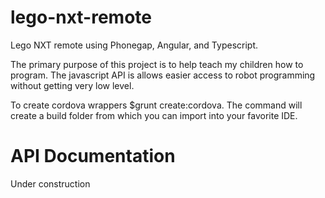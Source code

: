 lego-nxt-remote
===============

Lego NXT remote using Phonegap, Angular, and Typescript.

The primary purpose of this project is to help teach my children how to program.  The javascript API is allows easier access to robot programming without getting very low level.

To create cordova wrappers $grunt create:cordova.  The command will create a build folder from which you can import into your favorite IDE.

API Documentation
===============

Under construction